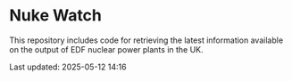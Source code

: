 # Nuke Watch

This repository includes code for retrieving the latest information available on the output of EDF nuclear power plants in the UK.

Last updated: 2025-05-12 14:16